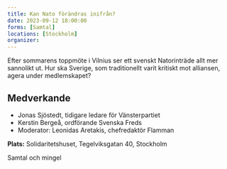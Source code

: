 ```yaml
---
title: Kan Nato förändras inifrån?
date: 2023-09-12 18:00:00
forms: [Samtal]
locations: [Stockholm]
organizer: 
---
```

Efter sommarens toppmöte i Vilnius ser ett svenskt Natorinträde allt mer sannolikt ut. Hur ska Sverige, som traditionellt varit kritiskt mot alliansen, agera under medlemskapet?

## Medverkande
- Jonas Sjöstedt, tidigare ledare för Vänsterpartiet
- Kerstin Bergeå, ordförande Svenska Freds
- Moderator: Leonidas Aretakis, chefredaktör Flamman

**Plats:** Solidaritetshuset, Tegelviksgatan 40, Stockholm

Samtal och mingel
